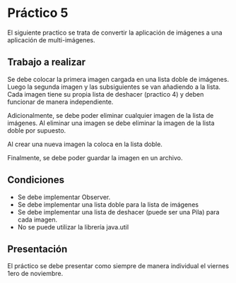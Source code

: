 # Práctico 5
El siguiente practico se trata de convertir la aplicación
de imágenes a una aplicación de multi-imágenes.
## Trabajo a realizar
Se debe colocar la primera imagen cargada en una lista doble
de imágenes. Luego la segunda imagen y las subsiguientes se 
van añadiendo a la lista. Cada imagen tiene su propia lista de 
deshacer (practico 4) y deben funcionar de manera independiente.

Adicionalmente, se debe poder eliminar cualquier imagen de la
lista de imágenes. Al eliminar una imagen se debe eliminar
la imagen de la lista doble por supuesto.

Al crear una nueva imagen la coloca en la lista doble.

Finalmente, se debe poder guardar la imagen en un archivo.
## Condiciones
* Se debe implementar Observer.
* Se debe implementar una lista doble para la lista de imágenes
* Se debe implementar una lista de deshacer (puede ser una Pila) para cada imagen.
* No se puede utilizar la librería java.util

## Presentación
El práctico se debe presentar como siempre de manera 
individual el viernes 1ero de noviembre.